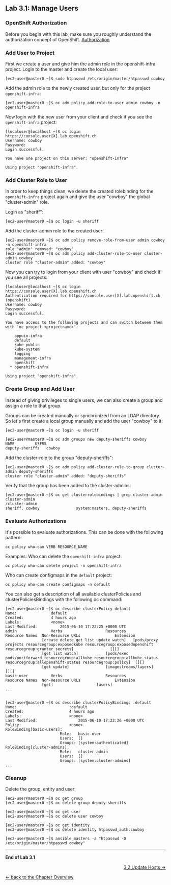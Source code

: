 ## Lab 3.1: Manage Users

### OpenShift Authorization

Before you begin with this lab, make sure you roughly understand the authorization concept of OpenShift.
[Authorization](https://docs.openshift.com/container-platform/3.9/architecture/additional_concepts/authorization.html)

### Add User to Project

First we create a user and give him the admin role in the openshift-infra project.
Login to the master and create the local user:
```
[ec2-user@master0 ~]$ sudo htpasswd /etc/origin/master/htpasswd cowboy
```

Add the admin role to the newly created user, but only for the project `openshift-infra`:
```
[ec2-user@master0 ~]$ oc adm policy add-role-to-user admin cowboy -n openshift-infra
```

Now login with the new user from your client and check if you see the `openshift-infra` project:
```
[localuser@localhost ~]$ oc login https://console.user[X].lab.openshift.ch
Username: cowboy
Password:
Login successful.

You have one project on this server: "openshift-infra"

Using project "openshift-infra".
```

### Add Cluster Role to User

In order to keep things clean, we delete the created rolebinding for the `openshift-infra` project again and give the user "cowboy" the global "cluster-admin" role.

Login as "sheriff":
```
[ec2-user@master0 ~]$ oc login -u sheriff
```

Add the cluster-admin role to the created user:
```
[ec2-user@master0 ~]$ oc adm policy remove-role-from-user admin cowboy -n openshift-infra
role "admin" removed: "cowboy"
[ec2-user@master0 ~]$ oc adm policy add-cluster-role-to-user cluster-admin cowboy
cluster role "cluster-admin" added: "cowboy"
```

Now you can try to login from your client with user "cowboy" and check if you see all projects:
```
[localuser@localhost ~]$ oc login https://console.user[X].lab.openshift.ch
Authentication required for https://console.user[X].lab.openshift.ch (openshift)
Username: cowboy
Password:
Login successful.

You have access to the following projects and can switch between them with 'oc project <projectname>':

    appuio-infra
    default
    kube-public
    kube-system
    logging
    management-infra
    openshift
  * openshift-infra

Using project "openshift-infra".
```


### Create Group and Add User

Instead of giving privileges to single users, we can also create a group and assign a role to that group.

Groups can be created manually or synchronized from an LDAP directory. So let's first create a local group manually and add the user "cowboy" to it:
```
[ec2-user@master0 ~]$ oc login -u sheriff

[ec2-user@master0 ~]$ oc adm groups new deputy-sheriffs cowboy
NAME         USERS
deputy-sheriffs   cowboy
```

Add the cluster-role to the group "deputy-sheriffs":
```
[ec2-user@master0 ~]$ oc adm policy add-cluster-role-to-group cluster-admin deputy-sheriffs
cluster role "cluster-admin" added: "deputy-sheriffs"
```

Verify that the group has been added to the cluster-admins:
```
[ec2-user@master0 ~]$ oc get clusterrolebindings | grep cluster-admin
cluster-admin                                                         /cluster-admin                                                         sheriff, cowboy                system:masters, deputy-sheriffs               
```


### Evaluate Authorizations

It's possible to evaluate authorizations. This can be done with the following pattern:
```
oc policy who-can VERB RESOURCE_NAME
```

Examples:
Who can delete the `openshift-infra` project:
```
oc policy who-can delete project -n openshift-infra
```

Who can create configmaps in the `default` project:
```
oc policy who-can create configmaps -n default
```

You can also get a description of all available clusterPolicies and clusterPoliciesBindings with the following oc command:
```
[ec2-user@master0 ~]$ oc describe clusterPolicy default
Name:				default
Created:			4 hours ago
Labels:				<none>
Last Modified:			2015-06-10 17:22:25 +0000 UTC
admin				Verbs					Resources																Resource Names	Non-Resource URLs				Extension
				[create delete get list update watch]	[pods/proxy projects resourcegroup:exposedkube resourcegroup:exposedopenshift resourcegroup:granter secrets]				[][]
				[get list watch]			[pods/exec pods/portforward resourcegroup:allkube resourcegroup:allkube-status resourcegroup:allopenshift-status resourcegroup:policy]	[][]
				[get update]				[imagestreams/layers]															[][]
basic-user			Verbs					Resources																Resource Names	Non-Resource URLs				Extension
				[get]					[users]
...


[ec2-user@master0 ~]$ oc describe clusterPolicyBindings :default
Name:						:default
Created:					4 hours ago
Labels:						<none>
Last Modified:					2015-06-10 17:22:26 +0000 UTC
Policy:						<none>
RoleBinding[basic-users]:
						Role:	basic-user
						Users:	[]
						Groups:	[system:authenticated]
RoleBinding[cluster-admins]:
						Role:	cluster-admin
						Users:	[]
						Groups:	[system:cluster-admins]
...
```


### Cleanup

Delete the group, entity and user:
```
[ec2-user@master0 ~]$ oc get group
[ec2-user@master0 ~]$ oc delete group deputy-sheriffs

[ec2-user@master0 ~]$ oc get user
[ec2-user@master0 ~]$ oc delete user cowboy

[ec2-user@master0 ~]$ oc get identity
[ec2-user@master0 ~]$ oc delete identity htpasswd_auth:cowboy

[ec2-user@master0 ~]$ ansible masters -a "htpasswd -D /etc/origin/master/htpasswd cowboy"
```

---

**End of Lab 3.1**

<p width="100px" align="right"><a href="32_update_hosts.md">3.2 Update Hosts →</a></p>

[← back to the Chapter Overview](30_daily_business.md)
